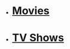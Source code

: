 - # [Movies](https://roun4k.github.io/Media/Film)

- # [TV Shows](https://roun4k.github.io/Media/TV)
